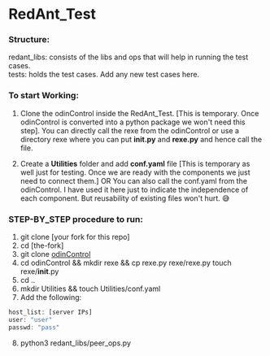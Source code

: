 # RedAnt_Test

### Structure:

redant_libs: consists of the libs and ops that will help in running the test cases.<br>
tests: holds the test cases. Add any new test cases here.<br>

### To start Working:

1. Clone the odinControl inside the RedAnt_Test. [This is temporary. Once odinControl is converted into a python package we won't need this step]. You can directly call the rexe from the odinControl or use a directory rexe where you can put **__init__.py** and **rexe.py** and hence call the file.

2. Create a **Utilities** folder and add **conf.yaml** file [This is temporary as well just for testing. Once we are ready with the components we just need to connect them.]
 OR
 You can also call the conf.yaml from the odinControl. I have used it here just to indicate the independence of each component. But reusability of existing files won't hurt. :sweat_smile:


### STEP-BY_STEP procedure to run:
1. git clone [your fork for this repo]
2. cd [the-fork]
3. git clone [odinControl](https://github.com/srijan-sivakumar/odinControl.git)
4. cd odinControl && mkdir rexe && cp rexe.py rexe/rexe.py touch rexe/__init__.py
5. cd ..
6. mkdir Utilities && touch Utilities/conf.yaml
7. Add the following:

```javascript
host_list: [server IPs]
user: "user"
passwd: "pass"
```
8. python3 redant_libs/peer_ops.py
